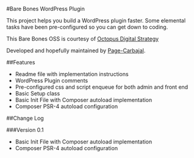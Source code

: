 #Bare Bones WordPress Plugin
 
This project helps you build a WordPress plugin faster.
Some elemental tasks have been pre-configured so you can get down to coding.

This Bare Bones OSS is courtesy of [Octopus Digital Strategy](http://octopus.mx)

Developed and hopefully maintained by [Page-Carbajal](http://pagecarbajal.com). 


##Features

* Readme file with implementation instructions
* WordPress Plugin comments
* Pre-configured css and script enqueue for both admin and front end
* Basic Setup class 
* Basic Init File with Composer autoload implementation
* Composer PSR-4 autoload configuration


##Change Log


###Version 0.1

* Basic Init File with Composer autoload implementation
* Composer PSR-4 autoload configuration

